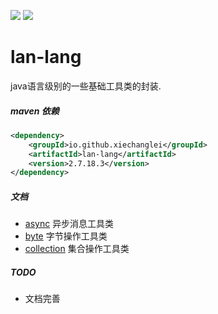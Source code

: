 ![](https://img.shields.io/badge/license-Apache2.0-blue) ![](https://img.shields.io/badge/version-2.7.18.3-green)

# lan-lang

java语言级别的一些基础工具类的封装.

##### maven 依赖
```xml
<dependency>
    <groupId>io.github.xiechanglei</groupId>
    <artifactId>lan-lang</artifactId>
    <version>2.7.18.3</version>
</dependency>
```

##### 文档
- [async](./docs/async.md) 异步消息工具类
- [byte](./docs/byte.md) 字节操作工具类
- [collection](./docs/collections.md) 集合操作工具类

##### TODO
- 文档完善